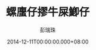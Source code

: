 ---
issue: 100
title: 螺螷仔摎牛屎鯽仔
author: 彭瑞珠
language: 四縣
date: 2014-12-11T00:00:00.000+08:00
topic: 新知
difficulty: 3
wikidata: Q98095926
wikidata_link: https://www.wikidata.org/wiki/Q98095926
---